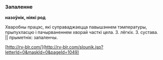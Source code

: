 ### Запаленне
**назоўнік, ніякі род**

Хваробны працэс, які суправаджаецца павышэннем тэмпературы, прыпухласцю і пачырваненнем хворай часткі цела. З. лёгкіх. З. сустава. || прыметнік: запаленчы.

<a rel="author">[http://rv-blr.com/](http://rv-blr.com/slounik.jsp?letterId=0&maskId=0&pageId=1049)</a>
